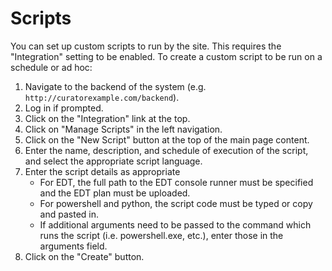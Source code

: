 # Scripts

You can set up custom scripts to run by the site. This requires the "Integration" setting to be enabled. To
create a custom script to be run on a schedule or ad hoc:

1. Navigate to the backend of the system (e.g. `http://curatorexample.com/backend`).
2. Log in if prompted.
3. Click on the "Integration" link at the top.
4. Click on "Manage Scripts" in the left navigation.
5. Click on the "New Script" button at the top of the main page content.
6. Enter the name, description, and schedule of execution of the script, and select the appropriate script language.
7. Enter the script details as appropriate
    * For EDT, the full path to the EDT console runner must be specified and the EDT plan must be uploaded.
    * For powershell and python, the script code must be typed or copy and pasted in.
    * If additional arguments need to be passed to the command which runs the script (i.e. powershell.exe,
    etc.), enter those in the arguments field.
8. Click on the "Create" button.
